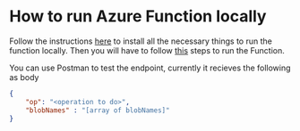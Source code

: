 # How to run Azure Function locally

Follow the instructions
[here](https://learn.microsoft.com/en-us/azure/azure-functions/create-first-function-cli-python?tabs=linux%2Cbash%2Cazure-cli&pivots=python-mode-decorators#install-the-azure-functions-core-tools)
to install all the necessary things to run the function locally. Then you
will have to follow
[this](https://learn.microsoft.com/en-us/azure/azure-functions/create-first-function-cli-python?tabs=linux%2Cbash%2Cazure-cli&pivots=python-mode-decorators#start-the-storage-emulator)
steps to run the Function.

You can use Postman to test the endpoint, currently it recieves the following
as body

```json
{
    "op": "<operation to do>",
    "blobNames" : "[array of blobNames]"
}
```
